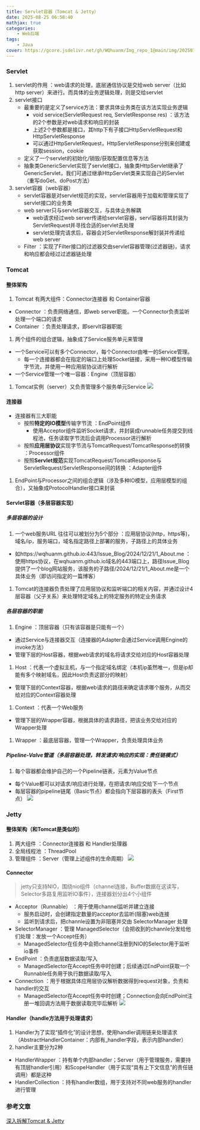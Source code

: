 ```yaml
---
title: Servlet容器（Tomcat & Jetty）
date: 2025-08-25 06:58:40
mathjax: true
categories: 
    - Web后端
tags: 
    - Java
cover: https://gcore.jsdelivr.net/gh/WQhuanm/Img_repo_1@main/img/202507270024815.png
---
```



### Servlet
1. servlet的作用 ：web请求的处理，底层通信协议是交给web server（比如http server）来进行。而具体的业务逻辑处理，则是交给servlet
1. servlet接口
    - 最重要的是定义了service方法：要求具体业务类在该方法实现业务逻辑
        - void service(ServletRequest req, ServletResponse res) ：该方法的2个参数是对web请求和响应的封装
        - 上述2个参数都是接口，其http下有子接口HttpServletRequest和HttpServletResponse
        - 可以通过HttpServletRequest，HttpServletResponse分别来创建或获取session，cookie
    - 定义了一个servlet的初始化/销毁/获取配置信息等方法
    - 抽象类GenericServlet实现了servlet接口，抽象类HttpServlet继承了GenericServlet，我们可通过继承HttpServlet类来实现自己的Servlet（重写doGet、doPost方法）
1. servlet容器（web容器）
    - servlet容器是对servlet规范的实现，servlet容器用于加载和管理实现了servlet接口的业务类
    - web server只与servlet容器交互，与具体业务解耦
        - web请求经过web server传递给servlet容器，servl容器将其封装为ServletRequest并寻找合适的servlet去处理
        - servlet处理完请求后，容器会对ServletResponse解封装并传递给web server
    - Filter ：实现了Filter接口的过滤器交由servlet容器管理(过滤器链)，请求和响应都会经过过滤器链处理

### Tomcat
#### 整体架构
1. Tomcat 有两大组件：Connector连接器 和 Container容器
  - Connector ：负责网络通信，即web server职能。一个Connector负责监听处理一个端口的请求
  - Container ：负责处理请求，即servlt容器职能
1. 两个组件的组合逻辑，抽象成了Service服务单元来管理
  - 一个Service可以有多个Connector，每个Connector由唯一的Service管理。
    - 每一个连接器都会在指定的端口上处理Socket链接，采用一种IO模型传输字节流，并使用一种应用层协议进行解析
  - 一个Service管理一个唯一容器：Engine（顶层容器）
1. Tomcat实例（server）又负责管理多个服务单元Service
![](https://cdn.jsdelivr.net/gh/WQhuanm/Img_repo_1/img/20250725101905995.png)

#### 连接器
+ 连接器有三大职能
  - 按照**特定的IO模型**传输字节流 ：EndPoint组件
    - 使用Acceptor组件监听Socket请求，并封装成runnable任务提交到线程池，任务读取字节流后会调用Processor进行解析
  - 按照**应用层协议**实现字节流与TomcatRequest/TomcatResponse的转换 ：Processor组件
  - 按照**Servlet规范**实现TomcatRequest/TomcatResponse与ServletRequest/ServletResponse间的转换 ：Adapter组件 
1. EndPoint与Processor之间的组合逻辑（涉及多种IO模型，应用层模型的组合），又抽象成ProtocolHandler接口来封装

#### Servlet容器（多层容器实现）
##### 多层容器的设计
1. 一个web服务URL 往往可以被划分为5个部分 ：应用层协议(http，https等)，域名/ip，服务端口，域名指定路径上部署的服务，子路径上的具体业务  
  - 如https://wqhuanm.github.io:443/Issue_Blog/2024/12/21/1_About.me ：使用https协议，在wqhuanm.github.io域名的443端口上，路径Issue_Blog提供了一个blog网站服务，该服务的子路径/2024/12/21/1_About.me是一个具体业务（即访问指定的一篇博客）
1. Tomcat的连接器负责处理了应用层协议和监听端口的相关内容，并通过设计4层容器（父子关系）来处理特定域名上的特定服务的特定业务请求

##### 各层容器的职能
1. Engine ：顶层容器（只有该容器是只能有一个）
  - 通过Service与连接器交互（连接器的Adapter会通过Service调用Engine的invoke方法）
  - 管理下层的Host容器，根据web请求的域名将请求交给对应的Host容器处理

1. Host ：代表一个虚拟主机，与一个指定域名绑定（本机ip虽然唯一，但是ip却能有多个映射域名，因此Host负责这部分的映射）
  - 管理下层的Context容器，根据web请求的路径来确定请求哪个服务，从而交给对应的Context容器处理

1. Context ：代表一个Web服务
  - 管理下层的Wrapper容器，根据具体的请求路径，把该业务交给对应的Wrapper处理

1. Wrapper ：最底层容器，管理一个Wrapper，负责处理具体业务

##### Pipeline-Valve管道（多层容器处理，转发请求/响应的实现：责任链模式）
1. 每个容器都会维护自己的一个Pipeline链表，元素为Value节点
  - 每个Value都可以对请求/响应进行处理，在把请求/响应交给下一个节点
  - 每层容器的pipeline链尾（Basic节点）都会指向下层容器的表头（First节点）
  ![](https://gcore.jsdelivr.net/gh/WQhuanm/Img_repo_1@main/img/202507262311018.png)


### Jetty
#### 整体架构（和Tomcat是类似的）
1. 两大组件 ：Connector连接器 和 Handler处理器
1. 全局线程池 ：ThreadPool
1. 管理组件 ：Server（管理上述组件的生命周期）
![](https://gcore.jsdelivr.net/gh/WQhuanm/Img_repo_1@main/img/202508242222622.png)

#### Connector
> jetty只支持NIO，围绕nio组件（channel连接，Buffer数据在这读写，Selector多路复用监听IO事件），连接器划分出4个小组件  

- Acceptor（Runnable） ：用于使用channel监听并建立连接
  - 服务启动时，会创建指定数量的acceptor去监听(阻塞)web连接
  - 监听到请求后，把channle设置为非阻塞并交由 SelectorManager 处理
- SelectorManager ：管理 ManagedSelector（会把收到的channle分发给他们处理：发放一个Accept任务）
  - ManagedSelector在任务中会把channel注册到NIO的Selector用于监听io事件
- EndPoint ：负责底层数据读取/写入
  - ManagedSelector在Accept任务中时创建；后续通过EndPoint获取一个Runnable任务用于执行数据读取/写入
- Connection ：用于根据具体应用层协议解析数据得到request对象，负责和handler的交互
  - ManagedSelector在Accept任务中时创建；Connection会向EndPoint注册一堆回调方法用于数据读取完毕后解析
![](https://gcore.jsdelivr.net/gh/WQhuanm/Img_repo_1@main/img/202508242327314.png)

#### Handler（handle方法用于处理请求）
1. Handler为了实现“插件化”的设计思想，使用handler调用链来处理请求（AbstractHandlerContainer：内部有_handler字段，表示内部handler）
1. handler主要分为2种
  - HandlerWrapper ：持有单个内部handler；Server（用于管理服务，需要持有顶层handler引用）和ScopeHandler（用于实现“具有上下文信息”的责任链调用）都是这种
  - HandlerCollection ：持有handler数组，用于支持对不同web服务的handler进行管理


### 参考文章
[深入拆解Tomcat & Jetty](https://learn.lianglianglee.com/%E4%B8%93%E6%A0%8F/%E6%B7%B1%E5%85%A5%E6%8B%86%E8%A7%A3Tomcat%20%20Jetty)  
